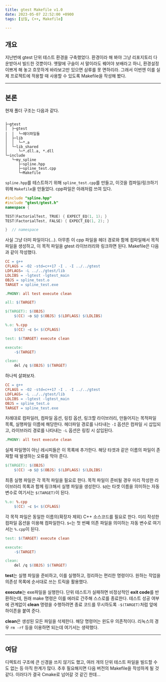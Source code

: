 ```yaml
---
title: gtest Makefile v1.0
date: 2023-05-07 22:52:00 +0900
tags: [삽질, C++, Makefile]

---
```


## 개요

지난번에 gtest 단위 테스트 환경을 구축했었다. 환경이라 해 봐야 그냥 리포지토리 다운받아서 빌드한 것뿐이다. 옛말에 구슬이 서 말이라도 꿰어야 보배라고 하니, 환경설정 이쁘게 해 놓고 흐뭇하게 바라보고만 있으면 삼류를 못 면하리라. 그래서 이번엔 이를 실제 프로젝트에 적용할 때 사용할 수 있도록 Makefile을 작성해 봤다.

---

## 본론

현재 폴더 구조는 다음과 같다.

```

├─gtest
│  ├─gtest
│  │  └─헤더파일들
│  ├─lib
│  │  └─*.a
│  └─lib_shared
│     └─*.dll.a, *.dll
└─include
   └─my_spline
      ├─spline.hpp
      ├─spline_test.cpp
      └─Makefile
```

`spline.hpp`를 테스트하기 위해 `spline_test.cpp`를 만들고, 이것을 컴파일/링크하기 위해 `Makefile`을 만들었다. cpp파일은 아래처럼 쓰여 있다.

```c++
#include "spline.hpp"
#include "gtest/gtest.h"
namespace {

TEST(FactorialTest, TRUE) { EXPECT_EQ(1, 1); }
TEST(FactorialTest, FALSE) { EXPECT_EQ(1, 2); }

}  // namespace
```

사실 그냥 더미 파일이다(...). 아무튼 이 cpp 파일을 헤더 경로와 함께 컴파일해서 목적 파일을 생성하고, 이 목적 파일을 gtest 라이브러리와 링크하면 된다. Makefile은 다음과 같이 작성했다.

```makefile
CC = g++
CFLAGS = -O2 -std=c++17 -I . -I ../../gtest
LDFLAGS= -L ../../gtest/lib
LDLIBS = -lgtest -lgtest_main
OBJS = spline_test.o
TARGET = spline_test.exe

.PHONY: all test execute clean

all: $(TARGET)

$(TARGET): $(OBJS)
	$(CC) -o $@ $(OBJS) $(LDFLAGS) $(LDLIBS)

%.o: %.cpp
	$(CC) -c $< $(CFLAGS)

test: $(TARGET) execute clean

execute:
	-$(TARGET)

clean:
	del /q $(OBJS) $(TARGET)
```

하나씩 살펴보자.

```makefile
CC = g++
CFLAGS = -O2 -std=c++17 -I . -I ../../gtest
LDFLAGS= -L ../../gtest/lib
LDLIBS = -lgtest -lgtest_main
OBJS = spline_test.o
TARGET = spline_test.exe
```

차례대로 컴파일러, 컴파일 옵션, 링킹 옵션, 링크할 라이브러리, 만들어지는 목적파일 목록, 실행파일 이름에 해당한다. 헤더파일 경로를 나타내는 `-I` 옵션은 컴파일 시 삽입되고, 라이브러리 경로를 나타내는 `-L` 옵션은 링킹 시 삽입된다.

```makefile
.PHONY: all test execute clean
```

실제 파일명이 아닌 레시피들은 이 목록에 추가한다. 해당 타겟과 같은 이름의 파일이 존재할 때 발생하는 오류를 막아 준다.

```makefile
$(TARGET): $(OBJS)
	$(CC) -o $@ $(OBJS) $(LDFLAGS) $(LDLIBS)
```

최종 실행 파일은 각 목적 파일을 필요로 한다. 목적 파일이 준비될 경우 미리 작성한 라이브러리 목록과 함께 링크해서 실행 파일을 생성한다. `$@`는 타겟 이름을 의미하는 자동 변수로 여기서는 `$(TARGET)`이 된다.

```makefile
%.o: %.cpp
	$(CC) -c $< $(CFLAGS)
```

각 목적 파일은 동일한 이름의(확장자 제외) C++ 소스코드를 필요로 한다. 미리 작성한 컴파일 옵션을 이용해 컴파일한다. `$<`는 첫 번째 의존 파일을 의미하는 자동 변수로 여기서는 `%.cpp`이 된다.

```makefile
test: $(TARGET) execute clean

execute:
	-$(TARGET)

clean:
	del /q $(OBJS) $(TARGET)
```

**test**는 실행 파일을 준비하고, 이를 실행하고, 정리하는 편리한 명령이다. 원하는 작업을 의존성 목록에 순서대로 쓰는 트릭을 활용했다.

**execute**는 exe파일을 실행한다. 단위 테스트가 실패하면 비정상적인 **exit code**를 반환하는데, 원래 make 명령은 이를 에러로 간주해 스스로를 종료한다. 테스트 성공 여부에 관계없이 **clean** 명령을 수행하려면 종료 코드를 무시하도록 `-$(TARGET)`처럼 앞에 하이픈을 붙여 준다.

**clean**은 생성된 모든 파일을 삭제한다. 해당 명령어는 윈도우 의존적이다. 리눅스의 경우 `rm -rf` 등을 이용하면 되는데 여기서는 생략했다.

---

## 여담

디렉토리 구조에 큰 신경을 쓰지 않기도 했고, 여러 개의 단위 테스트 파일을 빌드할 수도 없는 등 아직 한계가 많다. 추후 필요해지면 다음 버전의 Makefile을 작성하게 될 것 같다. 이러다가 결국 Cmake로 넘어갈 것 같긴 한데...
